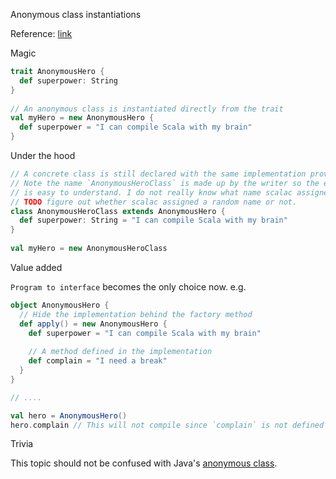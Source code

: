 Anonymous class instantiations

Reference: [link](https://scalerablog.wordpress.com/2015/05/29/seeking-anonymity-anonymous-classes/
)

Magic

```scala
trait AnonymousHero {
  def superpower: String
}
 
// An anonymous class is instantiated directly from the trait
val myHero = new AnonymousHero {
  def superpower = "I can compile Scala with my brain"
}
```

Under the hood

```scala
// A concrete class is still declared with the same implementation provided above.
// Note the name `AnonymousHeroClass` is made up by the writer so the explanation
// is easy to understand. I do not really know what name scalac assigned.
// TODO figure out whether scalac assigned a random name or not.
class AnonymousHeroClass extends AnonymousHero {
  def superpower: String = "I can compile Scala with my brain"
}
 
val myHero = new AnonymousHeroClass
```

Value added

`Program to interface` becomes the only choice now. e.g. 

```scala
object AnonymousHero {
  // Hide the implementation behind the factory method
  def apply() = new AnonymousHero {
    def superpower = "I can compile Scala with my brain"
    
    // A method defined in the implementation
    def complain = "I need a break"
  }
}

// ....

val hero = AnonymousHero()
hero.complain // This will not compile since `complain` is not defined in the trait
```


Trivia

This topic should not be confused with Java's [anonymous class](https://docs.oracle.com/javase/tutorial/java/javaOO/anonymousclasses.html).





